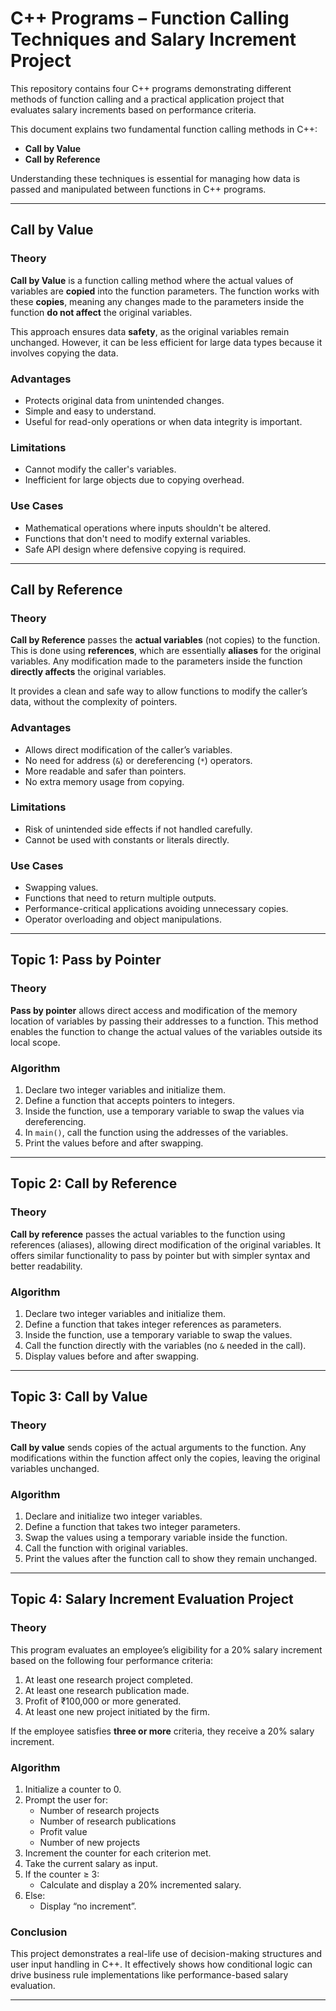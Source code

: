 # C++ Programs – Function Calling Techniques and Salary Increment Project

This repository contains four C++ programs demonstrating different methods of function calling and a practical application project that evaluates salary increments based on performance criteria.

This document explains two fundamental function calling methods in C++:

- **Call by Value**
- **Call by Reference**

Understanding these techniques is essential for managing how data is passed and manipulated between functions in C++ programs.

---

## Call by Value

### Theory

**Call by Value** is a function calling method where the actual values of variables are **copied** into the function parameters. The function works with these **copies**, meaning any changes made to the parameters inside the function **do not affect** the original variables.

This approach ensures data **safety**, as the original variables remain unchanged. However, it can be less efficient for large data types because it involves copying the data.

### Advantages

- Protects original data from unintended changes.
- Simple and easy to understand.
- Useful for read-only operations or when data integrity is important.

### Limitations

- Cannot modify the caller's variables.
- Inefficient for large objects due to copying overhead.

### Use Cases

- Mathematical operations where inputs shouldn't be altered.
- Functions that don't need to modify external variables.
- Safe API design where defensive copying is required.

---

## Call by Reference

### Theory

**Call by Reference** passes the **actual variables** (not copies) to the function. This is done using **references**, which are essentially **aliases** for the original variables. Any modification made to the parameters inside the function **directly affects** the original variables.

It provides a clean and safe way to allow functions to modify the caller’s data, without the complexity of pointers.

### Advantages

- Allows direct modification of the caller’s variables.
- No need for address (`&`) or dereferencing (`*`) operators.
- More readable and safer than pointers.
- No extra memory usage from copying.

### Limitations

- Risk of unintended side effects if not handled carefully.
- Cannot be used with constants or literals directly.

### Use Cases

- Swapping values.
- Functions that need to return multiple outputs.
- Performance-critical applications avoiding unnecessary copies.
- Operator overloading and object manipulations.


---

##  Topic 1: Pass by Pointer

### Theory

**Pass by pointer** allows direct access and modification of the memory location of variables by passing their addresses to a function. This method enables the function to change the actual values of the variables outside its local scope.

### Algorithm

1. Declare two integer variables and initialize them.
2. Define a function that accepts pointers to integers.
3. Inside the function, use a temporary variable to swap the values via dereferencing.
4. In `main()`, call the function using the addresses of the variables.
5. Print the values before and after swapping.

---

##  Topic 2: Call by Reference

### Theory

**Call by reference** passes the actual variables to the function using references (aliases), allowing direct modification of the original variables. It offers similar functionality to pass by pointer but with simpler syntax and better readability.

### Algorithm

1. Declare two integer variables and initialize them.
2. Define a function that takes integer references as parameters.
3. Inside the function, use a temporary variable to swap the values.
4. Call the function directly with the variables (no `&` needed in the call).
5. Display values before and after swapping.

---

##  Topic 3: Call by Value

### Theory

**Call by value** sends copies of the actual arguments to the function. Any modifications within the function affect only the copies, leaving the original variables unchanged.

### Algorithm

1. Declare and initialize two integer variables.
2. Define a function that takes two integer parameters.
3. Swap the values using a temporary variable inside the function.
4. Call the function with original variables.
5. Print the values after the function call to show they remain unchanged.


---

##  Topic 4: Salary Increment Evaluation Project

### Theory

This program evaluates an employee’s eligibility for a 20% salary increment based on the following four performance criteria:

1. At least one research project completed.
2. At least one research publication made.
3. Profit of ₹100,000 or more generated.
4. At least one new project initiated by the firm.

If the employee satisfies **three or more** criteria, they receive a 20% salary increment.

### Algorithm

1. Initialize a counter to 0.
2. Prompt the user for:
   - Number of research projects
   - Number of research publications
   - Profit value
   - Number of new projects
3. Increment the counter for each criterion met.
4. Take the current salary as input.
5. If the counter ≥ 3:
   - Calculate and display a 20% incremented salary.
6. Else:
   - Display “no increment”.

### Conclusion

This project demonstrates a real-life use of decision-making structures and user input handling in C++. It effectively shows how conditional logic can drive business rule implementations like performance-based salary evaluation.

---

